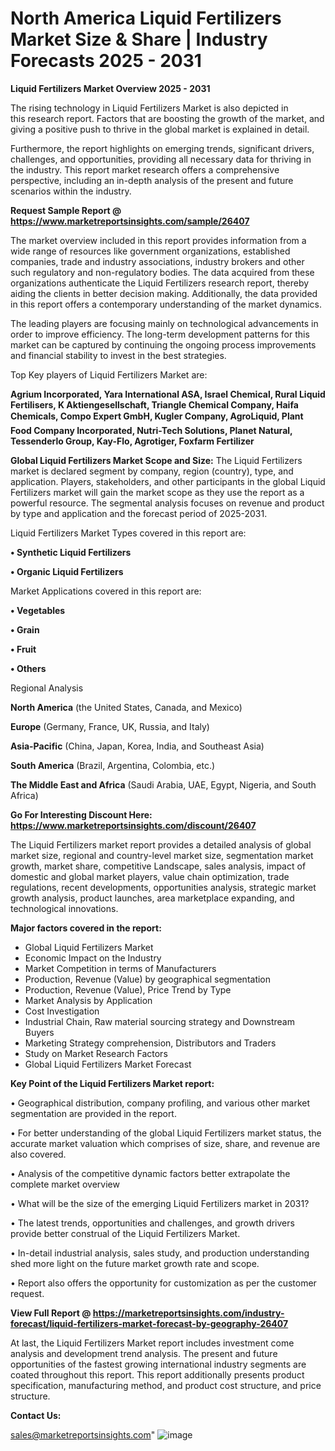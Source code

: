  # North America Liquid Fertilizers Market Size & Share | Industry Forecasts 2025 - 2031

<Strong> Liquid Fertilizers Market Overview 2025 - 2031</strong>

The rising technology in Liquid Fertilizers Market is also depicted in this research report. Factors that are boosting the growth of the market, and giving a positive push to thrive in the global market is explained in detail.

Furthermore, the report highlights on emerging trends, significant drivers, challenges, and opportunities, providing all necessary data for thriving in the industry. This report market research offers a comprehensive perspective, including an in-depth analysis of the present and future scenarios within the industry.

<strong>Request Sample Report @ <a href=https://www.marketreportsinsights.com/sample/26407>https://www.marketreportsinsights.com/sample/26407</a></strong>

The market overview included in this report provides information from a wide range of resources like government organizations, established companies, trade and industry associations, industry brokers and other such regulatory and non-regulatory bodies. The data acquired from these organizations authenticate the Liquid Fertilizers research report, thereby aiding the clients in better decision making. Additionally, the data provided in this report offers a contemporary understanding of the market dynamics.

The leading players are focusing mainly on technological advancements in order to improve efficiency. The long-term development patterns for this market can be captured by continuing the ongoing process improvements and financial stability to invest in the best strategies.

Top Key players of Liquid Fertilizers Market are:

<strong>Agrium Incorporated, Yara International ASA, Israel Chemical, Rural Liquid Fertilisers, K Aktiengesellschaft, Triangle Chemical Company, Haifa Chemicals, Compo Expert GmbH, Kugler Company, AgroLiquid, Plant Food Company Incorporated, Nutri-Tech Solutions, Planet Natural, Tessenderlo Group, Kay-Flo, Agrotiger, Foxfarm Fertilizer</strong>

<strong><b>Global Liquid Fertilizers Market Scope and Size:</b></strong>
The Liquid Fertilizers market is declared segment by company, region (country), type, and application. Players, stakeholders, and other participants in the global Liquid Fertilizers market will gain the market scope as they use the report as a powerful resource. The segmental analysis focuses on revenue and product by type and application and the forecast period of 2025-2031.

Liquid Fertilizers Market Types covered in this report are:

<strong>• Synthetic Liquid Fertilizers

• Organic Liquid Fertilizers</strong>

Market Applications covered in this report are:

<strong>• Vegetables

• Grain

• Fruit

• Others</strong> 

Regional Analysis

<strong>North America</strong> (the United States, Canada, and Mexico)

<strong>Europe</strong> (Germany, France, UK, Russia, and Italy)

<strong>Asia-Pacific</strong> (China, Japan, Korea, India, and Southeast Asia)

<strong>South America</strong> (Brazil, Argentina, Colombia, etc.)

<strong>The Middle East and Africa</strong> (Saudi Arabia, UAE, Egypt, Nigeria, and South Africa)

<strong>Go For Interesting Discount Here: <a href=https://www.marketreportsinsights.com/discount/26407>https://www.marketreportsinsights.com/discount/26407</a></strong>

The Liquid Fertilizers market report provides a detailed analysis of global market size, regional and country-level market size, segmentation market growth, market share, competitive Landscape, sales analysis, impact of domestic and global market players, value chain optimization, trade regulations, recent developments, opportunities analysis, strategic market growth analysis, product launches, area marketplace expanding, and technological innovations.

<strong><b>Major factors covered in the report:</b></strong>
<ul>
  <li>Global Liquid Fertilizers Market </li>
  <li>Economic Impact on the Industry</li>
  <li>Market Competition in terms of Manufacturers</li>
  <li>Production, Revenue (Value) by geographical segmentation</li>
  <li>Production, Revenue (Value), Price Trend by Type</li>
  <li>Market Analysis by Application</li>
  <li>Cost Investigation</li>
  <li>Industrial Chain, Raw material sourcing strategy and Downstream Buyers</li>
  <li>Marketing Strategy comprehension, Distributors and Traders</li>
  <li>Study on Market Research Factors</li>
  <li>Global Liquid Fertilizers Market Forecast</li>
</ul>

<strong><b>Key Point of the Liquid Fertilizers Market report:</b></strong>

• Geographical distribution, company profiling, and various other market segmentation are provided in the report.

• For better understanding of the global Liquid Fertilizers market status, the accurate market valuation which comprises of size, share, and revenue are also covered.

• Analysis of the competitive dynamic factors better extrapolate the complete market overview

• What will be the size of the emerging Liquid Fertilizers market in 2031?

• The latest trends, opportunities and challenges, and growth drivers provide better construal of the Liquid Fertilizers Market.

• In-detail industrial analysis, sales study, and production understanding shed more light on the future market growth rate and scope.

• Report also offers the opportunity for customization as per the customer request.

<strong><b>View Full Report @ <a href=https://marketreportsinsights.com/industry-forecast/liquid-fertilizers-market-forecast-by-geography-26407>https://marketreportsinsights.com/industry-forecast/liquid-fertilizers-market-forecast-by-geography-26407</a></b></strong>


At last, the Liquid Fertilizers Market report includes investment come analysis and development trend analysis. The present and future opportunities of the fastest growing international industry segments are coated throughout this report. This report additionally presents product specification, manufacturing method, and product cost structure, and price structure.

<strong>Contact Us:</strong>

sales@marketreportsinsights.com"
![image](https://github.com/user-attachments/assets/d5a75337-4c8d-40f5-ab82-6e2830bd6bc0)
